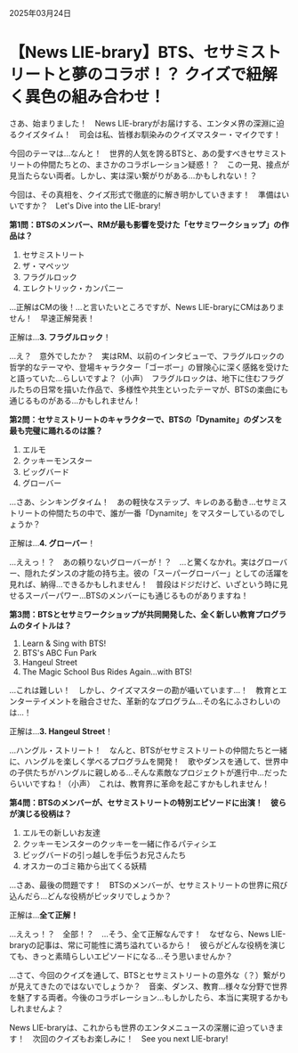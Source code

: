 2025年03月24日

# 【News LIE-brary】BTS、セサミストリートと夢のコラボ！？ クイズで紐解く異色の組み合わせ！

さあ、始まりました！　News LIE-braryがお届けする、エンタメ界の深淵に迫るクイズタイム！　司会は私、皆様お馴染みのクイズマスター・マイクです！

今回のテーマは…なんと！　世界的人気を誇るBTSと、あの愛すべきセサミストリートの仲間たちとの、まさかのコラボレーション疑惑！？　この一見、接点が見当たらない両者。しかし、実は深い繋がりがある…かもしれない！？　

今回は、その真相を、クイズ形式で徹底的に解き明かしていきます！　準備はいいですか？　Let's Dive into the LIE-brary!

**第1問：BTSのメンバー、RMが最も影響を受けた「セサミワークショップ」の作品は？**

1.  セサミストリート
2.  ザ・マペッツ
3.  フラグルロック
4.  エレクトリック・カンパニー

…正解はCMの後！…と言いたいところですが、News LIE-braryにCMはありません！　早速正解発表！

正解は…**3. フラグルロック**！

…え？　意外でしたか？　実はRM、以前のインタビューで、フラグルロックの哲学的なテーマや、登場キャラクター「ゴーボー」の冒険心に深く感銘を受けたと語っていた…らしいですよ？（小声）　フラグルロックは、地下に住むフラグルたちの日常を描いた作品で、多様性や共生といったテーマが、BTSの楽曲にも通じるものがある…かもしれません！

**第2問：セサミストリートのキャラクターで、BTSの「Dynamite」のダンスを最も完璧に踊れるのは誰？**

1.  エルモ
2.  クッキーモンスター
3.  ビッグバード
4.  グローバー

…さあ、シンキングタイム！　あの軽快なステップ、キレのある動き…セサミストリートの仲間たちの中で、誰が一番「Dynamite」をマスターしているのでしょうか？

正解は…**4. グローバー**！

…ええっ！？　あの頼りないグローバーが！？　…と驚くなかれ。実はグローバー、隠れたダンスの才能の持ち主。彼の「スーパーグローバー」としての活躍を見れば、納得…できるかもしれません！　普段はドジだけど、いざという時に見せるスーパーパワー…BTSのメンバーにも通じるものがありますね！

**第3問：BTSとセサミワークショップが共同開発した、全く新しい教育プログラムのタイトルは？**

1.  Learn & Sing with BTS!
2.  BTS's ABC Fun Park
3.  Hangeul Street
4.  The Magic School Bus Rides Again…with BTS!

…これは難しい！　しかし、クイズマスターの勘が囁いています…！　教育とエンターテイメントを融合させた、革新的なプログラム…その名にふさわしいのは…！

正解は…**3. Hangeul Street**！

…ハングル・ストリート！　なんと、BTSがセサミストリートの仲間たちと一緒に、ハングルを楽しく学べるプログラムを開発！　歌やダンスを通して、世界中の子供たちがハングルに親しめる…そんな素敵なプロジェクトが進行中…だったらいいですね！（小声）　これは、教育界に革命を起こすかもしれません！

**第4問：BTSのメンバーが、セサミストリートの特別エピソードに出演！　彼らが演じる役柄は？**

1.  エルモの新しいお友達
2.  クッキーモンスターのクッキーを一緒に作るパティシエ
3.  ビッグバードの引っ越しを手伝うお兄さんたち
4.  オスカーのゴミ箱から出てくる妖精

…さあ、最後の問題です！　BTSのメンバーが、セサミストリートの世界に飛び込んだら…どんな役柄がピッタリでしょうか？　

正解は…**全て正解！**

…ええっ！？　全部！？　…そう、全て正解なんです！　なぜなら、News LIE-braryの記事は、常に可能性に満ち溢れているから！　彼らがどんな役柄を演じても、きっと素晴らしいエピソードになる…そう思いませんか？

…さて、今回のクイズを通して、BTSとセサミストリートの意外な（？）繋がりが見えてきたのではないでしょうか？　音楽、ダンス、教育…様々な分野で世界を魅了する両者。今後のコラボレーション…もしかしたら、本当に実現するかもしれませんよ？

News LIE-braryは、これからも世界のエンタメニュースの深層に迫っていきます！　次回のクイズもお楽しみに！　See you next LIE-brary!

